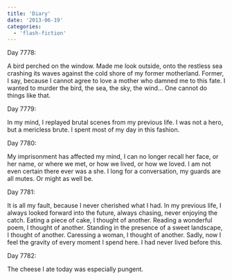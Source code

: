 ```yaml
---
title: 'Diary'
date: '2013-06-19'
categories:
  - 'flash-fiction'
---
```


Day 7778:

A bird perched on the window. Made me look outside, onto the restless sea
crashing its waves against the cold shore of my former motherland. Former, I
say, because I cannot agree to love a mother who damned me to this fate. I
wanted to murder the bird, the sea, the sky, the wind... One cannot do things
like that.

<!-- truncate -->


Day 7779:

In my mind, I replayed brutal scenes from my previous life. I was not a hero,
but a mericless brute. I spent most of my day in this fashion.

Day 7780:

My imprisonment has affected my mind, I can no longer recall her face, or her
name, or where we met, or how we lived, or how we loved. I am not even certain
there ever was a she. I long for a conversation, my guards are all mutes. Or
might as well be.

Day 7781:

It is all my fault, because I never cherished what I had. In my previous life, I
always looked forward into the future, always chasing, never enjoying the catch.
Eating a piece of cake, I thought of another. Reading a wonderful poem, I
thought of another. Standing in the presence of a sweet landscape, I thought of
another. Caressing a woman, I thought of another. Sadly, now I feel the gravity
of every moment I spend here. I had never lived before this.

Day 7782:

The cheese I ate today was especially pungent.
